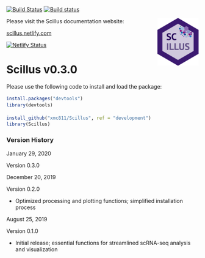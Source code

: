 [![Build Status](https://travis-ci.com/xmc811/Scillus.svg?branch=master)](https://travis-ci.com/xmc811/Scillus)
[![Build status](https://ci.appveyor.com/api/projects/status/dkq1xn6574kqgs0s/branch/master?svg=true)](https://ci.appveyor.com/project/xmc811/scillus/branch/master)

<img align="right" width="108" height="125" src="Scillus.png">


Please visit the Scillus documentation website:

[scillus.netlify.com](http://scillus.netlify.com)


[![Netlify Status](https://api.netlify.com/api/v1/badges/eadbcb9a-16d1-4a9a-9e50-c0e8d4104ddc/deploy-status)](https://app.netlify.com/sites/scillus/deploys)

# Scillus v0.3.0

Please use the following code to install and load the package:

```R
install.packages("devtools")
library(devtools)

install_github("xmc811/Scillus", ref = "development")
library(Scillus)
```

### Version History

January 29, 2020

Version 0.3.0


December 20, 2019

Version 0.2.0
* Optimized processing and plotting functions; simplified installation process


August 25, 2019

Version 0.1.0
* Initial release; essential functions for streamlined scRNA-seq analysis and visualization
